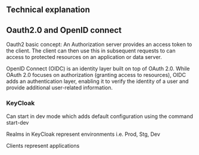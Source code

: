



## Technical explanation

## Oauth2.0 and OpenID connect

Oauth2 basic concept: An Authorization server provides an access token to the client. The client can then use this in subsequent requests to can access to protected resources on an application or data server. 




OpenID Connect (OIDC) is an identity layer built on top of OAuth 2.0. While OAuth 2.0 focuses on authorization (granting access to resources), OIDC adds an authentication layer, enabling it to verify the identity of a user and provide additional user-related information.

### KeyCloak

Can start in dev mode which adds default configuration using the command start-dev

Realms in KeyCloak represent environments i.e. Prod, Stg, Dev

Clients represent applications